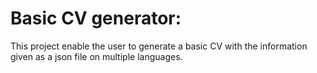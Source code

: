 # Basic CV generator:

This project enable the user to generate a basic CV with the information given as a json file on multiple languages.